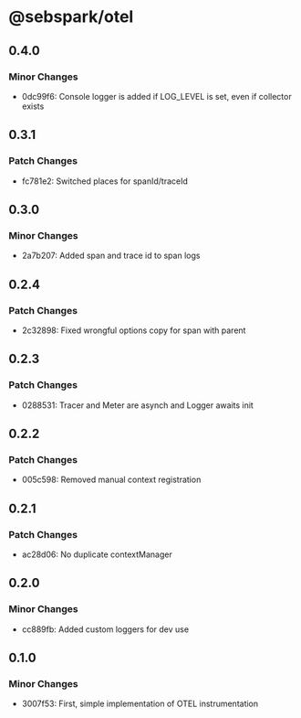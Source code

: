 # @sebspark/otel

## 0.4.0

### Minor Changes

- 0dc99f6: Console logger is added if LOG_LEVEL is set, even if collector exists

## 0.3.1

### Patch Changes

- fc781e2: Switched places for spanId/traceId

## 0.3.0

### Minor Changes

- 2a7b207: Added span and trace id to span logs

## 0.2.4

### Patch Changes

- 2c32898: Fixed wrongful options copy for span with parent

## 0.2.3

### Patch Changes

- 0288531: Tracer and Meter are asynch and Logger awaits init

## 0.2.2

### Patch Changes

- 005c598: Removed manual context registration

## 0.2.1

### Patch Changes

- ac28d06: No duplicate contextManager

## 0.2.0

### Minor Changes

- cc889fb: Added custom loggers for dev use

## 0.1.0

### Minor Changes

- 3007f53: First, simple implementation of OTEL instrumentation
